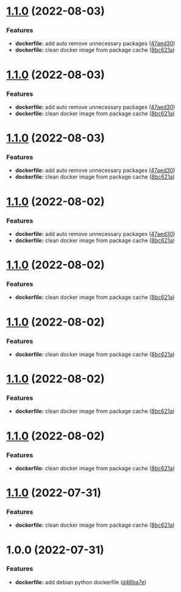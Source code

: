 # [1.1.0](https://github.com/attilasomogyi/debian-python-docker-image/compare/v1.0.0...v1.1.0) (2022-08-03)


### Features

* **dockerfile:** add auto remove unnecessary packages ([47aed30](https://github.com/attilasomogyi/debian-python-docker-image/commit/47aed30a659c5d69e5ce68d7f84dfc1681981076))
* **dockerfile:** clean docker image from package cache ([8bc621a](https://github.com/attilasomogyi/debian-python-docker-image/commit/8bc621a90dd097830e1f4aecc8af19afd3230ef2))

# [1.1.0](https://github.com/attilasomogyi/debian-python-docker-image/compare/v1.0.0...v1.1.0) (2022-08-03)


### Features

* **dockerfile:** add auto remove unnecessary packages ([47aed30](https://github.com/attilasomogyi/debian-python-docker-image/commit/47aed30a659c5d69e5ce68d7f84dfc1681981076))
* **dockerfile:** clean docker image from package cache ([8bc621a](https://github.com/attilasomogyi/debian-python-docker-image/commit/8bc621a90dd097830e1f4aecc8af19afd3230ef2))

# [1.1.0](https://github.com/attilasomogyi/debian-python-docker-image/compare/v1.0.0...v1.1.0) (2022-08-03)


### Features

* **dockerfile:** add auto remove unnecessary packages ([47aed30](https://github.com/attilasomogyi/debian-python-docker-image/commit/47aed30a659c5d69e5ce68d7f84dfc1681981076))
* **dockerfile:** clean docker image from package cache ([8bc621a](https://github.com/attilasomogyi/debian-python-docker-image/commit/8bc621a90dd097830e1f4aecc8af19afd3230ef2))

# [1.1.0](https://github.com/attilasomogyi/debian-python-docker-image/compare/v1.0.0...v1.1.0) (2022-08-02)


### Features

* **dockerfile:** add auto remove unnecessary packages ([47aed30](https://github.com/attilasomogyi/debian-python-docker-image/commit/47aed30a659c5d69e5ce68d7f84dfc1681981076))
* **dockerfile:** clean docker image from package cache ([8bc621a](https://github.com/attilasomogyi/debian-python-docker-image/commit/8bc621a90dd097830e1f4aecc8af19afd3230ef2))

# [1.1.0](https://github.com/attilasomogyi/debian-python-docker-image/compare/v1.0.0...v1.1.0) (2022-08-02)


### Features

* **dockerfile:** clean docker image from package cache ([8bc621a](https://github.com/attilasomogyi/debian-python-docker-image/commit/8bc621a90dd097830e1f4aecc8af19afd3230ef2))

# [1.1.0](https://github.com/attilasomogyi/debian-python-docker-image/compare/v1.0.0...v1.1.0) (2022-08-02)


### Features

* **dockerfile:** clean docker image from package cache ([8bc621a](https://github.com/attilasomogyi/debian-python-docker-image/commit/8bc621a90dd097830e1f4aecc8af19afd3230ef2))

# [1.1.0](https://github.com/attilasomogyi/debian-python-docker-image/compare/v1.0.0...v1.1.0) (2022-08-02)


### Features

* **dockerfile:** clean docker image from package cache ([8bc621a](https://github.com/attilasomogyi/debian-python-docker-image/commit/8bc621a90dd097830e1f4aecc8af19afd3230ef2))

# [1.1.0](https://github.com/attilasomogyi/debian-python-docker-image/compare/v1.0.0...v1.1.0) (2022-08-02)


### Features

* **dockerfile:** clean docker image from package cache ([8bc621a](https://github.com/attilasomogyi/debian-python-docker-image/commit/8bc621a90dd097830e1f4aecc8af19afd3230ef2))

# [1.1.0](https://github.com/attilasomogyi/debian-python-docker-image/compare/v1.0.0...v1.1.0) (2022-07-31)


### Features

* **dockerfile:** clean docker image from package cache ([8bc621a](https://github.com/attilasomogyi/debian-python-docker-image/commit/8bc621a90dd097830e1f4aecc8af19afd3230ef2))

# 1.0.0 (2022-07-31)


### Features

* **dockerfile:** add debian python dockerfile ([d46ba7e](https://github.com/attilasomogyi/debian-python-docker-image/commit/d46ba7e13e783dd7f2364f77127b078cfc0d5dc5))
